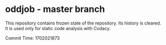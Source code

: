 # oddjob - master branch

This repository contains frozen state of the repository.
Its history is cleared. It is used only for static code
analysis with Codacy.

Commit Time: 1702021873